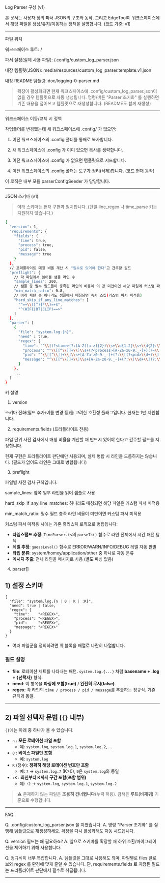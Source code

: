 Log Parser 구성 (v1)

본 문서는 사용자 정의 파서 JSON의 구조와 동작, 그리고 EdgeTool이 워크스페이스에서 해당 파일을 생성/유지/이동하는 정책을 설명합니다. (코드 기준: v1)


---

파일 위치

워크스페이스 루트: <workspace>/

파서 설정(실제 사용 파일): <workspace>/.config/custom_log_parser.json

내장 템플릿(JSON): media/resources/custom_log_parser.template.v1.json

내장 README 템플릿: doc/logging-0-parser.md


> 확장이 활성화되면 현재 워크스페이스에 .config/custom_log_parser.json이 없을 경우 템플릿으로 자동 생성됩니다.
명령/버튼 "Parser 초기화" 를 실행하면 기존 내용을 덮어쓰고 템플릿으로 재생성합니다. (README도 함께 재생성)




---

워크스페이스 이동/교체 시 정책

작업폴더를 변경했는데 새 워크스페이스에 .config/ 가 없으면:

1. 이전 워크스페이스의 .config 폴더를 통째로 복사합니다.


2. 새 워크스페이스에 .config 가 이미 있으면 복사를 생략합니다.


3. 이전 워크스페이스에 .config 가 없으면 템플릿으로 시드합니다.


4. 이전 워크스페이스의 .config 폴더는 도구가 정리(삭제)합니다. (코드 현재 동작)



이 로직은 내부 모듈 parserConfigSeeder 가 담당합니다.


---

JSON 스키마 (v1)

> 아래 스키마는 현재 구현과 일치합니다. (단일 line_regex 나 time_parse 키는 지원하지 않습니다.)


```bash
{
  "version": 1,
  "requirements": {
    "fields": {
      "time": true,
      "process": true,
      "pid": false,
      "message": true
    }
  },
  // 프리플라이트 매칭 비율 계산 시 "필수로 있어야 한다"고 간주할 필드
  "preflight": {
    // 각 파일에서 읽어볼 샘플 라인 수
    "sample_lines": 200,
    // 샘플 중 필수 필드들이 충족된 라인의 비율이 이 값 미만이면 해당 파일에 커스텀 파서를 적용하지 않음
    "min_match_ratio": 0.8,
    // 아래 패턴 중 하나라도 샘플에서 매칭되면 즉시 스킵(커스텀 파서 미적용)
    "hard_skip_if_any_line_matches": [
      "^=+\\([^)]*\\)=+$",
      "^(WIFI|BT|CLIP)==>"
    ]
  },
  "parser": [
    { 
      "file": "system.log.{n}",
      "need" : true,
      "regex": {
        "time": "^\\[(?<time>(?:[A-Z][a-z]{2})\\s+\\d{1,2}\\s+\\d{2}:\\d{2}:\\d{2}(?:\\.\\d{3,6})?)\\]",
        "process": "^\\[[^\\]]+\\]\\s+(?<process>[A-Za-z0-9._-]+)(?=\\[|:)",
        "pid": "^\\[[^\\]]+\\]\\s+[A-Za-z0-9._-]+(?:\\[(?<pid>\\d+)\\])?:",
        "message": "^\\[[^\\]]+\\]\\s+[A-Za-z0-9._-]+(?:\\[\\d+\\])?:\\s+(?<message>.+)$"
      }
    },
    ...
  ]
}
```

키 설명

1. version

스키마 진화(필드 추가/이름 변경 등)를 고려한 호환성 플래그입니다. 현재는 1만 지원합니다.


2. requirements.fields (프리플라이트 전용)

파일 단위 사전 검사에서 매칭 비율을 계산할 때 반드시 있어야 한다고 간주할 필드를 지정합니다.

현재 구현은 프리플라이트 판단에만 사용되며, 실제 병합 시 라인을 드롭하지는 않습니다. (필드가 없어도 라인은 그대로 병합됩니다)

3. preflight

파일별 사전 검사 규칙입니다.

sample_lines: 앞쪽 일부 라인을 읽어 샘플로 사용

hard_skip_if_any_line_matches: 하나라도 매칭되면 해당 파일은 커스텀 파서 미적용

min_match_ratio: 필수 필드 충족 라인 비율이 미만이면 커스텀 파서 미적용


커스텀 파서 미적용 시에는 기존 휴리스틱 로직으로 병합됩니다:
- **타임스탬프 추정**: `TimeParser.ts`의 `parseTs()` 함수로 라인 전체에서 시간 패턴 탐색
- **레벨 추정**: `guessLevel()` 함수로 ERROR/WARN/INFO/DEBUG 레벨 자동 판별  
- **타입 분류**: system/homey/application/other 중 하나로 자동 분류
- **메시지 추출**: 전체 라인을 메시지로 사용 (별도 파싱 없음)


4. parser[]
## 1) 설정 스키마

```jsonc
{
  "file": "system.log.{n | 0 | K | :K}",
  "need": true | false,
  "regex": {
    "time":    "<REGEX>",
    "process": "<REGEX>",
    "pid":     "<REGEX>",
    "message": "<REGEX>"
  }
}
```
- 여러 파일군을 정의하려면 위 블록을 배열로 나란히 나열합니다.

### 필드 설명
- **file**: 로테이션 세트를 나타내는 패턴. `system.log.{...}` 처럼 **basename + .log + {선택자}** 형식.
- **need**: 이 항목을 **파싱에 포함(true)** / **완전히 무시(false)**.
- **regex**: 각 라인의 `time / process / pid / message`를 추출하는 정규식. 기존 규칙과 동일.

---

## 2) 파일 선택자 문법 (`{}` 내부)

`{}`에는 아래 중 하나가 올 수 있습니다.

- `n` : **모든 로테이션 파일 포함**
  - 예: `system.log`, `system.log.1`, `system.log.2`, …
- `0` : **베이스 파일만 포함**
  - 예: `system.log`
- `K` (정수): **정확히 해당 로테이션 번호만 포함**
  - 예: `7` → `system.log.7` (K>0), `0`은 `system.log`와 동일
- `:K` : **최신부터 K까지 구간 포함(포함 범위)**
  - 예: `:2` → `system.log`, `system.log.1`, `system.log.2`

> ⚠️ 존재하지 않는 파일은 **조용히 건너뜁니다**(누락 허용). 검색은 **루트(비재귀)** 기준으로 수행합니다.

---

FAQ

Q. .config/custom_log_parser.json 을 지웠습니다.
A. 명령 "Parser 초기화" 를 실행해 템플릿으로 재생성하세요. 확장을 다시 활성화해도 자동 시드됩니다.

Q. version 필드는 왜 필요하죠?
A. 앞으로 스키마를 확장할 때 하위 호환/마이그레이션을 제어하기 위해 사용합니다.

Q. 정규식이 너무 복잡합니다.
A. 템플릿을 그대로 사용해도 되며, 파일별로 files 글로브와 regex 를 환경에 맞게 줄일 수 있습니다. 단, requirements.fields 로 지정된 필드는 프리플라이트 판단에서 필수로 취급됩니다.

---
